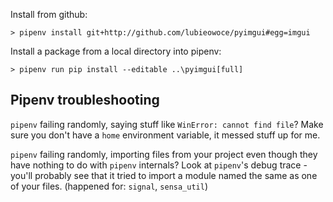 Install from github:
```
> pipenv install git+http://github.com/lubieowoce/pyimgui#egg=imgui
```


Install a package from a local directory into pipenv:
```
> pipenv run pip install --editable ..\pyimgui[full]
```

## Pipenv troubleshooting

`pipenv` failing randomly, saying stuff like `WinError: cannot find file`?
Make sure you don't have a `home` environment variable, it messed stuff up for me.

`pipenv` failing randomly, importing files from your project even though they have nothing to do with `pipenv` internals? 
Look at `pipenv`'s debug trace - you'll probably see that it tried to import a module named the same as one of your files. (happened for: `signal`, `sensa_util`)